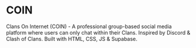 # COIN
Clans On Internet (COIN) - A professional group-based social media platform where users can only chat within their Clans. Inspired by Discord &amp; Clash of Clans. Built with HTML, CSS, JS &amp; Supabase.
